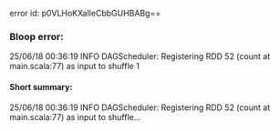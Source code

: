error id: p0VLHoKXalIeCbbGUHBABg==
### Bloop error:

25/06/18 00:36:19 INFO DAGScheduler: Registering RDD 52 (count at main.scala:77) as input to shuffle 1
#### Short summary: 

25/06/18 00:36:19 INFO DAGScheduler: Registering RDD 52 (count at main.scala:77) as input to shuffle...